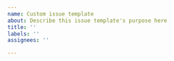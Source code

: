 ```yaml
---
name: Custom issue template
about: Describe this issue template's purpose here
title: ''
labels: ''
assignees: ''

---
```



